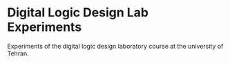 # Digital Logic Design Lab Experiments
Experiments of the digital logic design laboratory course at the university of Tehran.
